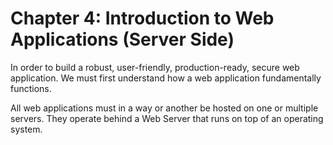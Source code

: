 # Chapter 4: Introduction to Web Applications (Server Side)

In order to build a robust, user-friendly, production-ready, secure web application. We must first understand how a web application fundamentally functions.


All web applications must in a way or another be hosted on one or multiple servers. They operate behind a Web Server that runs on top of an operating system.


